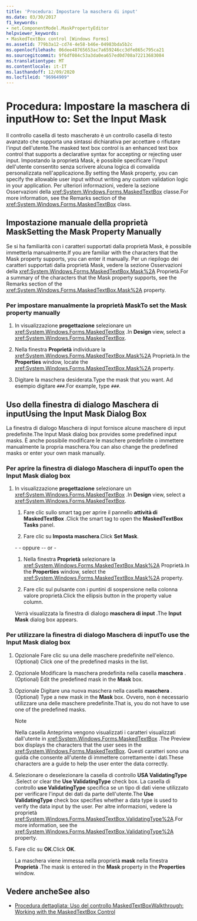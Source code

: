 ```yaml
---
title: 'Procedura: Impostare la maschera di input'
ms.date: 03/30/2017
f1_keywords:
- net.ComponentModel.MaskPropertyEditor
helpviewer_keywords:
- MaskedTextBox control [Windows Forms]
ms.assetid: 779b3a12-cd74-4e58-b46e-04983bda5b2c
ms.openlocfilehash: 06dee48765653ac7a659246cc3dfe865c795ca21
ms.sourcegitcommit: 9f6df084c53a3da0ea657ed0d708a72213683084
ms.translationtype: MT
ms.contentlocale: it-IT
ms.lasthandoff: 12/09/2020
ms.locfileid: "96964909"
---
```

# <a name="how-to-set-the-input-mask"></a><span data-ttu-id="24c03-102">Procedura: Impostare la maschera di input</span><span class="sxs-lookup"><span data-stu-id="24c03-102">How to: Set the Input Mask</span></span>
<span data-ttu-id="24c03-103">Il controllo casella di testo mascherato è un controllo casella di testo avanzato che supporta una sintassi dichiarativa per accettare o rifiutare l'input dell'utente.</span><span class="sxs-lookup"><span data-stu-id="24c03-103">The masked text box control is an enhanced text box control that supports a declarative syntax for accepting or rejecting user input.</span></span> <span data-ttu-id="24c03-104">Impostando la proprietà Mask, è possibile specificare l'input dell'utente consentito senza scrivere alcuna logica di convalida personalizzata nell'applicazione.</span><span class="sxs-lookup"><span data-stu-id="24c03-104">By setting the Mask property, you can specify the allowable user input without writing any custom validation logic in your application.</span></span> <span data-ttu-id="24c03-105">Per ulteriori informazioni, vedere la sezione Osservazioni della <xref:System.Windows.Forms.MaskedTextBox> classe.</span><span class="sxs-lookup"><span data-stu-id="24c03-105">For more information, see the Remarks section of the <xref:System.Windows.Forms.MaskedTextBox> class.</span></span>  
  
## <a name="setting-the-mask-property-manually"></a><span data-ttu-id="24c03-106">Impostazione manuale della proprietà Mask</span><span class="sxs-lookup"><span data-stu-id="24c03-106">Setting the Mask Property Manually</span></span>  
 <span data-ttu-id="24c03-107">Se si ha familiarità con i caratteri supportati dalla proprietà Mask, è possibile immetterla manualmente.</span><span class="sxs-lookup"><span data-stu-id="24c03-107">If you are familiar with the characters that the Mask property supports, you can enter it manually.</span></span> <span data-ttu-id="24c03-108">Per un riepilogo dei caratteri supportati dalla proprietà Mask, vedere la sezione Osservazioni della <xref:System.Windows.Forms.MaskedTextBox.Mask%2A> Proprietà.</span><span class="sxs-lookup"><span data-stu-id="24c03-108">For a summary of the characters that the Mask property supports, see the Remarks section of the <xref:System.Windows.Forms.MaskedTextBox.Mask%2A> property.</span></span>  
  
### <a name="to-set-the-mask-property-manually"></a><span data-ttu-id="24c03-109">Per impostare manualmente la proprietà Mask</span><span class="sxs-lookup"><span data-stu-id="24c03-109">To set the Mask property manually</span></span>  
  
1. <span data-ttu-id="24c03-110">In visualizzazione **progettazione** selezionare un <xref:System.Windows.Forms.MaskedTextBox> .</span><span class="sxs-lookup"><span data-stu-id="24c03-110">In **Design** view, select a <xref:System.Windows.Forms.MaskedTextBox>.</span></span>  
  
2. <span data-ttu-id="24c03-111">Nella finestra **Proprietà** individuare la <xref:System.Windows.Forms.MaskedTextBox.Mask%2A> Proprietà.</span><span class="sxs-lookup"><span data-stu-id="24c03-111">In the **Properties** window, locate the <xref:System.Windows.Forms.MaskedTextBox.Mask%2A> property.</span></span>  
  
3. <span data-ttu-id="24c03-112">Digitare la maschera desiderata.</span><span class="sxs-lookup"><span data-stu-id="24c03-112">Type the mask that you want.</span></span> <span data-ttu-id="24c03-113">Ad esempio digitare `###`.</span><span class="sxs-lookup"><span data-stu-id="24c03-113">For example, type `###`.</span></span>  
  
## <a name="using-the-input-mask-dialog-box"></a><span data-ttu-id="24c03-114">Uso della finestra di dialogo Maschera di input</span><span class="sxs-lookup"><span data-stu-id="24c03-114">Using the Input Mask Dialog Box</span></span>  
 <span data-ttu-id="24c03-115">La finestra di dialogo Maschera di input fornisce alcune maschere di input predefinite.</span><span class="sxs-lookup"><span data-stu-id="24c03-115">The Input Mask dialog box provides some predefined input masks.</span></span> <span data-ttu-id="24c03-116">È anche possibile modificare le maschere predefinite o immettere manualmente la propria maschera.</span><span class="sxs-lookup"><span data-stu-id="24c03-116">You can also change the predefined masks or enter your own mask manually.</span></span>  
  
### <a name="to-open-the-input-mask-dialog-box"></a><span data-ttu-id="24c03-117">Per aprire la finestra di dialogo Maschera di input</span><span class="sxs-lookup"><span data-stu-id="24c03-117">To open the Input Mask dialog box</span></span>  
  
1. <span data-ttu-id="24c03-118">In visualizzazione **progettazione** selezionare un <xref:System.Windows.Forms.MaskedTextBox> .</span><span class="sxs-lookup"><span data-stu-id="24c03-118">In **Design** view, select a <xref:System.Windows.Forms.MaskedTextBox>.</span></span>  
  
    1. <span data-ttu-id="24c03-119">Fare clic sullo smart tag per aprire il pannello **attività di MaskedTextBox** .</span><span class="sxs-lookup"><span data-stu-id="24c03-119">Click the smart tag to open the **MaskedTextBox Tasks** panel.</span></span>  
  
    2. <span data-ttu-id="24c03-120">Fare clic su **Imposta maschera**.</span><span class="sxs-lookup"><span data-stu-id="24c03-120">Click **Set Mask**.</span></span>  
  
     <span data-ttu-id="24c03-121">\- - oppure -</span><span class="sxs-lookup"><span data-stu-id="24c03-121">\- or -</span></span>  
  
    1. <span data-ttu-id="24c03-122">Nella finestra **Proprietà** selezionare la <xref:System.Windows.Forms.MaskedTextBox.Mask%2A> Proprietà.</span><span class="sxs-lookup"><span data-stu-id="24c03-122">In the **Properties** window, select the <xref:System.Windows.Forms.MaskedTextBox.Mask%2A> property.</span></span>  
  
    2. <span data-ttu-id="24c03-123">Fare clic sul pulsante con i puntini di sospensione nella colonna valore proprietà.</span><span class="sxs-lookup"><span data-stu-id="24c03-123">Click the ellipsis button in the property value column.</span></span>  
  
     <span data-ttu-id="24c03-124">Verrà visualizzata la finestra di dialogo **maschera di input** .</span><span class="sxs-lookup"><span data-stu-id="24c03-124">The **Input Mask** dialog box appears.</span></span>  
  
### <a name="to-use-the-input-mask-dialog-box"></a><span data-ttu-id="24c03-125">Per utilizzare la finestra di dialogo Maschera di input</span><span class="sxs-lookup"><span data-stu-id="24c03-125">To use the Input Mask dialog box</span></span>  
  
1. <span data-ttu-id="24c03-126">Opzionale Fare clic su una delle maschere predefinite nell'elenco.</span><span class="sxs-lookup"><span data-stu-id="24c03-126">(Optional) Click one of the predefined masks in the list.</span></span>  
  
2. <span data-ttu-id="24c03-127">Opzionale Modificare la maschera predefinita nella casella **maschera** .</span><span class="sxs-lookup"><span data-stu-id="24c03-127">(Optional) Edit the predefined mask in the **Mask** box.</span></span>  
  
3. <span data-ttu-id="24c03-128">Opzionale Digitare una nuova maschera nella casella **maschera** .</span><span class="sxs-lookup"><span data-stu-id="24c03-128">(Optional) Type a new mask in the **Mask** box.</span></span> <span data-ttu-id="24c03-129">Ovvero, non è necessario utilizzare una delle maschere predefinite.</span><span class="sxs-lookup"><span data-stu-id="24c03-129">That is, you do not have to use one of the predefined masks.</span></span>  
  
    > [!NOTE]
    > <span data-ttu-id="24c03-130">Nella casella Anteprima vengono visualizzati i caratteri visualizzati dall'utente in <xref:System.Windows.Forms.MaskedTextBox> .</span><span class="sxs-lookup"><span data-stu-id="24c03-130">The Preview box displays the characters that the user sees in the <xref:System.Windows.Forms.MaskedTextBox>.</span></span> <span data-ttu-id="24c03-131">Questi caratteri sono una guida che consente all'utente di immettere correttamente i dati.</span><span class="sxs-lookup"><span data-stu-id="24c03-131">These characters are a guide to help the user enter the data correctly.</span></span>  
  
4. <span data-ttu-id="24c03-132">Selezionare o deselezionare la casella di controllo **USA ValidatingType** .</span><span class="sxs-lookup"><span data-stu-id="24c03-132">Select or clear the **Use ValidatingType** check box.</span></span> <span data-ttu-id="24c03-133">La casella di controllo **use ValidatingType** specifica se un tipo di dati viene utilizzato per verificare l'input dei dati da parte dell'utente.</span><span class="sxs-lookup"><span data-stu-id="24c03-133">The **Use ValidatingType** check box specifies whether a data type is used to verify the data input by the user.</span></span> <span data-ttu-id="24c03-134">Per altre informazioni, vedere la proprietà <xref:System.Windows.Forms.MaskedTextBox.ValidatingType%2A>.</span><span class="sxs-lookup"><span data-stu-id="24c03-134">For more information, see the <xref:System.Windows.Forms.MaskedTextBox.ValidatingType%2A> property.</span></span>  
  
5. <span data-ttu-id="24c03-135">Fare clic su **OK**.</span><span class="sxs-lookup"><span data-stu-id="24c03-135">Click **OK**.</span></span>  
  
     <span data-ttu-id="24c03-136">La maschera viene immessa nella proprietà **mask** nella finestra **Proprietà** .</span><span class="sxs-lookup"><span data-stu-id="24c03-136">The mask is entered in the **Mask** property in the **Properties** window.</span></span>  
  
## <a name="see-also"></a><span data-ttu-id="24c03-137">Vedere anche</span><span class="sxs-lookup"><span data-stu-id="24c03-137">See also</span></span>

- [<span data-ttu-id="24c03-138">Procedura dettagliata: Uso del controllo MaskedTextBox</span><span class="sxs-lookup"><span data-stu-id="24c03-138">Walkthrough: Working with the MaskedTextBox Control</span></span>](walkthrough-working-with-the-maskedtextbox-control.md)
